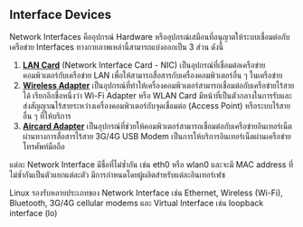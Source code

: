 ## Interface Devices

Network Interfaces คืออุปกรณ์ Hardware หรืออุปกรณ์เสมือนที่อนุญาตให้ระบบเชื่อมต่อกับเครือข่าย Interfaces ทางกายภาพเหล่านี้สามารถแบ่งออกเป็น 3 ส่วน ดังนี้ 
1. [**LAN Card**](./LAN%20Card/README.md) (Network Interface Card - NIC) เป็นอุปกรณ์ที่เชื่อมต่อเครือข่ายคอมพิวเตอร์กับเครือข่าย LAN เพื่อให้สามารถสื่อสารกับเครื่องคอมพิวเตอร์อื่น ๆ ในเครือข่าย
2. [**Wireless Adapter**](./Wireless%20Adapter/README.md) เป็นอุปกรณ์ที่ทำให้เครื่องคอมพิวเตอร์สามารถเชื่อมต่อกับเครือข่ายไร้สายได้ เรียกอีกชื่อหนึ่งว่า Wi-Fi Adapter หรือ WLAN Card มีหน้าที่เป็นตัวกลางในการรับและส่งสัญญาณไร้สายระหว่างเครื่องคอมพิวเตอร์กับจุดเชื่อมต่อ (Access Point) หรือระบบไร้สายอื่น ๆ ที่ให้บริการ
3. [**Aircard Adapter**](./Aircard%20Adapter/README.md) เป็นอุปกรณ์ที่ช่วยให้คอมพิวเตอร์สามารถเชื่อมต่อกับเครือข่ายอินเทอร์เน็ตผ่านทางการสื่อสารไร้สาย 3G/4G USB Modem เป็นการให้บริการอินเทอร์เน็ตผ่านเครือข่ายโทรศัพท์มือถือ

แต่ละ Network Interface มีชื่อที่ไม่ซ้ำกัน เช่น eth0 หรือ wlan0 และจะมี MAC address ที่ไม่ซ้ำกันเป็นตัวแยกแต่ละตัว มีการกำหนดโดยผู้ผลิตสำหรับแต่ละอินเทอร์เฟซ

Linux รองรับหลายประเภทของ Network Interface เช่น Ethernet, Wireless (Wi-Fi), Bluetooth, 3G/4G cellular modems และ Virtual Interface เช่น loopback interface (lo)
